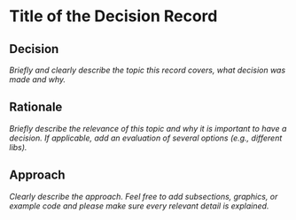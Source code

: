 # Title of the Decision Record

## Decision

_Briefly and clearly describe the topic this record covers, what decision was made and why._

## Rationale

_Briefly describe the relevance of this topic and why it is important to have a decision. If applicable, 
add an evaluation of several options (e.g., different libs)._

## Approach

_Clearly describe the approach. Feel free to add subsections, graphics, or example code and please 
make sure every relevant detail is explained._
